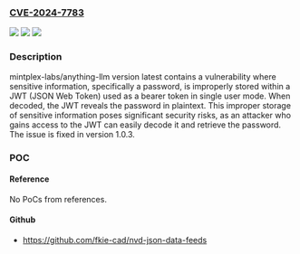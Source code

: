 ### [CVE-2024-7783](https://cve.mitre.org/cgi-bin/cvename.cgi?name=CVE-2024-7783)
![](https://img.shields.io/static/v1?label=Product&message=mintplex-labs%2Fanything-llm&color=blue)
![](https://img.shields.io/static/v1?label=Version&message=unspecified%3C%201.0.3%20&color=brighgreen)
![](https://img.shields.io/static/v1?label=Vulnerability&message=CWE-312%20Cleartext%20Storage%20of%20Sensitive%20Information&color=brighgreen)

### Description

mintplex-labs/anything-llm version latest contains a vulnerability where sensitive information, specifically a password, is improperly stored within a JWT (JSON Web Token) used as a bearer token in single user mode. When decoded, the JWT reveals the password in plaintext. This improper storage of sensitive information poses significant security risks, as an attacker who gains access to the JWT can easily decode it and retrieve the password. The issue is fixed in version 1.0.3.

### POC

#### Reference
No PoCs from references.

#### Github
- https://github.com/fkie-cad/nvd-json-data-feeds

